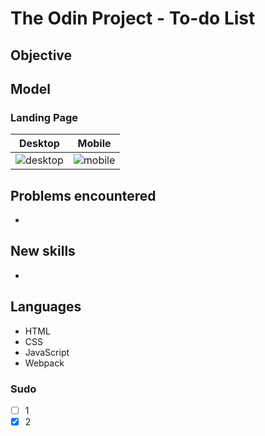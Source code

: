# The Odin Project - To-do List

## Objective

## Model 
### Landing Page
|  Desktop | Mobile   | 
|----------|----------|
| ![desktop]()|![mobile]()|


## Problems encountered
- 

## New skills
- 

## Languages
- HTML
- CSS
- JavaScript
- Webpack
 
### Sudo 
- [ ] 1
- [x] 2